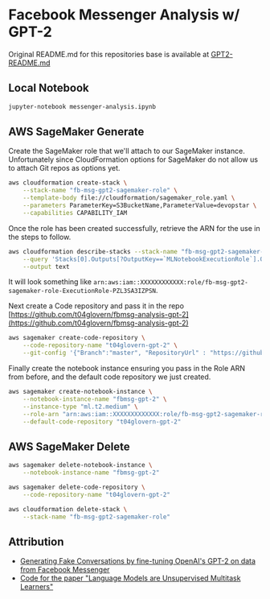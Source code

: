 # Facebook Messenger Analysis w/ GPT-2

Original README.md for this repositories base is available at [GPT2-README.md](GPT2-README.md)

## Local Notebook

```bash
jupyter-notebook messenger-analysis.ipynb
```

## AWS SageMaker Generate

Create the SageMaker role that we'll attach to our SageMaker instance. Unfortunately since CloudFormation options for SageMaker do not allow us to attach Git repos as options yet.

```bash
aws cloudformation create-stack \
    --stack-name "fb-msg-gpt2-sagemaker-role" \
    --template-body file://cloudformation/sagemaker_role.yaml \
    --parameters ParameterKey=S3BucketName,ParameterValue=devopstar \
    --capabilities CAPABILITY_IAM
```

Once the role has been created successfully, retrieve the ARN for the use in the steps to follow.

```bash
aws cloudformation describe-stacks --stack-name "fb-msg-gpt2-sagemaker-role" \
    --query 'Stacks[0].Outputs[?OutputKey==`MLNotebookExecutionRole`].OutputValue' \
    --output text
```

It will look something like `arn:aws:iam::XXXXXXXXXXXX:role/fb-msg-gpt2-sagemaker-role-ExecutionRole-PZL3SA3IZPSN`.

Next create a Code repository and pass it in the repo [https://github.com/t04glovern/fbmsg-analysis-gpt-2](https://github.com/t04glovern/fbmsg-analysis-gpt-2)

```bash
aws sagemaker create-code-repository \
    --code-repository-name "t04glovern-gpt-2" \
    --git-config '{"Branch":"master", "RepositoryUrl" : "https://github.com/t04glovern/fbmsg-analysis-gpt-2" }'
```

Finally create the notebook instance ensuring you pass in the Role ARN from before, and the default code repository we just created.

```bash
aws sagemaker create-notebook-instance \
    --notebook-instance-name "fbmsg-gpt-2" \
    --instance-type "ml.t2.medium" \
    --role-arn "arn:aws:iam::XXXXXXXXXXXXX:role/fb-msg-gpt2-sagemaker-role-ExecutionRole-PZL3SA3IZPSN" \
    --default-code-repository "t04glovern-gpt-2"
```

## AWS SageMaker Delete

```bash
aws sagemaker delete-notebook-instance \
    --notebook-instance-name "fbmsg-gpt-2"

aws sagemaker delete-code-repository \
    --code-repository-name "t04glovern-gpt-2"

aws cloudformation delete-stack \
    --stack-name "fb-msg-gpt2-sagemaker-role"
```

## Attribution

- [Generating Fake Conversations by fine-tuning OpenAI's GPT-2 on data from Facebook Messenger](https://svilentodorov.xyz/blog/gpt-finetune)
- [Code for the paper "Language Models are Unsupervised Multitask Learners"](https://github.com/openai/gpt-2)
